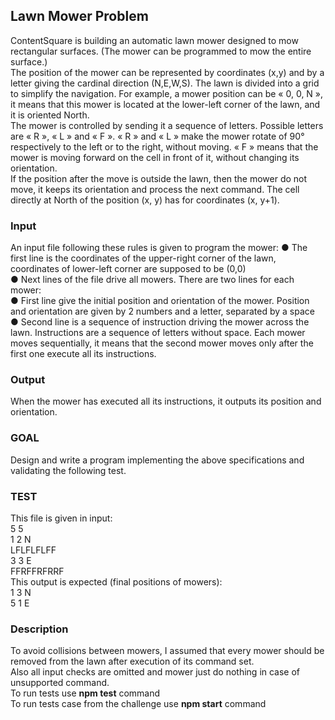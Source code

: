 ## **Lawn Mower Problem**
ContentSquare is building an automatic lawn mower designed to mow rectangular surfaces.
(The mower can be programmed to mow the entire surface.)  
The position of the mower can be represented by coordinates (x,y) and by a letter giving the
cardinal direction (N,E,W,S). The lawn is divided into a grid to simplify the navigation.
For example, a mower position can be « 0, 0, N », it means that this mower is located at the
lower-left corner of the lawn, and it is oriented North.  
The mower is controlled by sending it a sequence of letters. Possible letters are « R », « L »
and « F ». « R » and « L » make the mower rotate of 90° respectively to the left or to the
right, without moving. « F » means that the mower is moving forward on the cell in front of it,
without changing its orientation.  
If the position after the move is outside the lawn, then the mower do not move, it keeps its
orientation and process the next command.
The cell directly at North of the position (x, y) has for coordinates (x, y+1).
### **Input**
An input file following these rules is given to program the mower:
● The first line is the coordinates of the upper-right corner of the lawn, coordinates of
lower-left corner are supposed to be (0,0)  
● Next lines of the file drive all mowers. There are two lines for each mower:  
● First line give the initial position and orientation of the mower. Position and orientation
are given by 2 numbers and a letter, separated by a space  
● Second line is a sequence of instruction driving the mower across the lawn. Instructions
are a sequence of letters without space.
Each mower moves sequentially, it means that the second mower moves only after the first
one execute all its instructions.
### **Output**
When the mower has executed all its instructions, it outputs its position and orientation.
### **GOAL**
Design and write a program implementing the above specifications and validating the following
test.
### **TEST**
This file is given in input:  
5 5  
1 2 N  
LFLFLFLFF  
3 3 E  
FFRFFRFRRF  
This output is expected (final positions of mowers):  
1 3 N  
5 1 E

### Description
To avoid collisions between mowers, I assumed that every mower should be removed from the lawn after execution of its command set.  
Also all input checks are omitted and mower just do nothing in case of unsupported command.  
To run tests use **npm test** command  
To run tests case from the challenge use **npm start** command